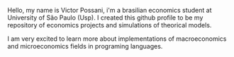 Hello, my name is Victor Possani, i'm a brasilian economics student at University of São Paulo (Usp).
I created this github profile to be my repository of economics projects and simulations of theorical models. 

I am very excited to learn more about implementations of macroeconomics and microeconomics fields in programing languages. 


<!---
Possani-Victor/Possani-Victor is a ✨ special ✨ repository because its `README.md` (this file) appears on your GitHub profile.
You can click the Preview link to take a look at your changes.
--->
